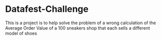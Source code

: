 # Datafest-Challenge
This is a project is to help solve the problem of a wrong calculation of the Average Order Value of a 100 sneakers shop that each sells a different model of shoes
